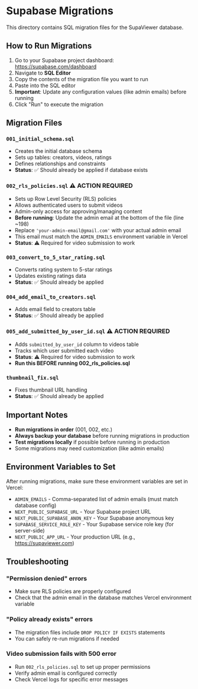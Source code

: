 # Supabase Migrations

This directory contains SQL migration files for the SupaViewer database.

## How to Run Migrations

1. Go to your Supabase project dashboard: https://supabase.com/dashboard
2. Navigate to **SQL Editor**
3. Copy the contents of the migration file you want to run
4. Paste into the SQL editor
5. **Important**: Update any configuration values (like admin emails) before running
6. Click "Run" to execute the migration

## Migration Files

### `001_initial_schema.sql`
- Creates the initial database schema
- Sets up tables: creators, videos, ratings
- Defines relationships and constraints
- **Status**: ✅ Should already be applied if database exists

### `002_rls_policies.sql` ⚠️ **ACTION REQUIRED**
- Sets up Row Level Security (RLS) policies
- Allows authenticated users to submit videos
- Admin-only access for approving/managing content
- **Before running**: Update the admin email at the bottom of the file (line ~198)
- Replace `'your-admin-email@gmail.com'` with your actual admin email
- This email must match the `ADMIN_EMAILS` environment variable in Vercel
- **Status**: ⚠️ Required for video submission to work

### `003_convert_to_5_star_rating.sql`
- Converts rating system to 5-star ratings
- Updates existing ratings data
- **Status**: ✅ Should already be applied

### `004_add_email_to_creators.sql`
- Adds email field to creators table
- **Status**: ✅ Should already be applied

### `005_add_submitted_by_user_id.sql` ⚠️ **ACTION REQUIRED**
- Adds `submitted_by_user_id` column to videos table
- Tracks which user submitted each video
- **Status**: ⚠️ Required for video submission to work
- **Run this BEFORE running 002_rls_policies.sql**

### `thumbnail_fix.sql`
- Fixes thumbnail URL handling
- **Status**: ✅ Should already be applied

## Important Notes

- **Run migrations in order** (001, 002, etc.)
- **Always backup your database** before running migrations in production
- **Test migrations locally** if possible before running in production
- Some migrations may need customization (like admin emails)

## Environment Variables to Set

After running migrations, make sure these environment variables are set in Vercel:

- `ADMIN_EMAILS` - Comma-separated list of admin emails (must match database config)
- `NEXT_PUBLIC_SUPABASE_URL` - Your Supabase project URL
- `NEXT_PUBLIC_SUPABASE_ANON_KEY` - Your Supabase anonymous key
- `SUPABASE_SERVICE_ROLE_KEY` - Your Supabase service role key (for server-side)
- `NEXT_PUBLIC_APP_URL` - Your production URL (e.g., https://supaviewer.com)

## Troubleshooting

### "Permission denied" errors
- Make sure RLS policies are properly configured
- Check that the admin email in the database matches Vercel environment variable

### "Policy already exists" errors
- The migration files include `DROP POLICY IF EXISTS` statements
- You can safely re-run migrations if needed

### Video submission fails with 500 error
- Run `002_rls_policies.sql` to set up proper permissions
- Verify admin email is configured correctly
- Check Vercel logs for specific error messages
